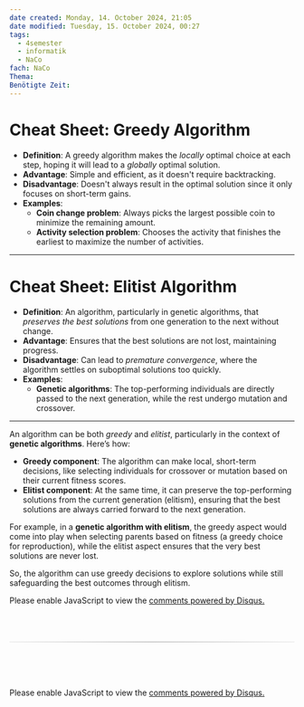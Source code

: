 ```yaml
---
date created: Monday, 14. October 2024, 21:05
date modified: Tuesday, 15. October 2024, 00:27
tags:
  - 4semester
  - informatik
  - NaCo
fach: NaCo
Thema:
Benötigte Zeit:
---
```


# **Cheat Sheet: Greedy Algorithm**

- **Definition**: A greedy algorithm makes the _locally_ optimal choice at each step, hoping it will lead to a _globally_ optimal solution.
- **Advantage**: Simple and efficient, as it doesn't require backtracking.
- **Disadvantage**: Doesn't always result in the optimal solution since it only focuses on short-term gains.
- **Examples**:
  - **Coin change problem**: Always picks the largest possible coin to minimize the remaining amount.
  - **Activity selection problem**: Chooses the activity that finishes the earliest to maximize the number of activities.

---

# **Cheat Sheet: Elitist Algorithm**

- **Definition**: An algorithm, particularly in genetic algorithms, that _preserves the best solutions_ from one generation to the next without change.
- **Advantage**: Ensures that the best solutions are not lost, maintaining progress.
- **Disadvantage**: Can lead to _premature convergence_, where the algorithm settles on suboptimal solutions too quickly.
- **Examples**:
  - **Genetic algorithms**: The top-performing individuals are directly passed to the next generation, while the rest undergo mutation and crossover.

---

An algorithm can be both _greedy_ and _elitist_, particularly in the context of **genetic algorithms**. Here’s how:

- **Greedy component**: The algorithm can make local, short-term decisions, like selecting individuals for crossover or mutation based on their current fitness scores.
- **Elitist component**: At the same time, it can preserve the top-performing solutions from the current generation (elitism), ensuring that the best solutions are always carried forward to the next generation.

For example, in a **genetic algorithm with elitism**, the greedy aspect would come into play when selecting parents based on fitness (a greedy choice for reproduction), while the elitist aspect ensures that the very best solutions are never lost.

So, the algorithm can use greedy decisions to explore solutions while still safeguarding the best outcomes through elitism.

<!-- DISQUS SCRIPT COMMENT START -->

<!-- DISQUS RECOMMENDATION START -->

<div id="disqus_recommendations"></div>

<script> 
(function() { // REQUIRED CONFIGURATION VARIABLE: EDIT THE SHORTNAME BELOW
var d = document, s = d.createElement('script'); // IMPORTANT: Replace EXAMPLE with your forum shortname!
s.src = 'https://myuninotes.disqus.com/recommendations.js'; s.setAttribute('data-timestamp', +new Date());
(d.head || d.body).appendChild(s);
})();
</script>
<noscript>
Please enable JavaScript to view the 
<a href="https://disqus.com/?ref_noscript" rel="nofollow">
comments powered by Disqus.
</a>
</noscript>

<!-- DISQUS RECOMMENDATION END -->

<hr style="border: none; height: 2px; background: linear-gradient(to right, #f0f0f0, #ccc, #f0f0f0); margin-top: 4rem; margin-bottom: 5rem;">
<div id="disqus_thread"></div>
<script>
    /**
    * RECOMMENDED CONFIGURATION VARIABLES: EDIT AND UNCOMMENT THE SECTION BELOW TO INSERT DYNAMIC VALUES FROM YOUR PLATFORM OR CMS.
    * LEARN WHY DEFINING THESE VARIABLES IS IMPORTANT: https://disqus.com/admin/universalcode/#configuration-variables */
    /*
    var disqus_config = function () {
    this.page.url = PAGE_URL; // Replace PAGE_URL with your page's canonical URL variable
    this.page.identifier = PAGE_IDENTIFIER; // Replace PAGE_IDENTIFIER with your page's unique identifier variable
    };
    */
    (function() { // DON'T EDIT BELOW THIS LINE
    var d = document, s = d.createElement('script');
    s.src = 'https://myuninotes.disqus.com/embed.js';
    s.setAttribute('data-timestamp', +new Date());
    (d.head || d.body).appendChild(s);
    })();
</script>
<noscript>Please enable JavaScript to view the <a href="https://disqus.com/?ref_noscript">comments powered by Disqus.</a></noscript>

<!-- DISQUS SCRIPT COMMENT END -->
